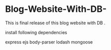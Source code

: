 # Blog-Website-With-DB-
This is final release of this blog website with DB .

install following dependencies 

express
ejs
body-parser
lodash
mongoose
